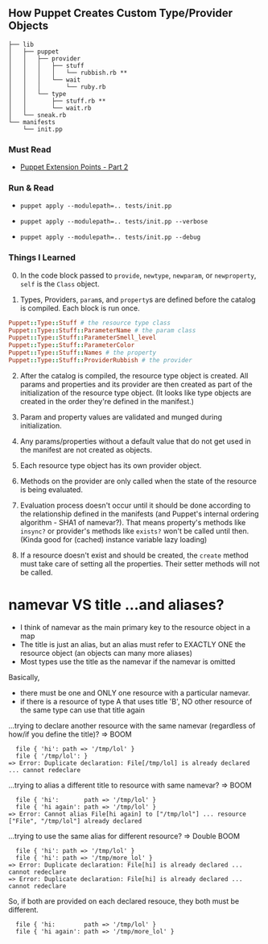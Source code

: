 ## How Puppet Creates Custom Type/Provider Objects

```
├── lib
│   ├── puppet
│   │   ├── provider
│   │   │   ├── stuff
│   │   │   │   └── rubbish.rb **
│   │   │   └── wait
│   │   │       └── ruby.rb
│   │   └── type
│   │       ├── stuff.rb **
│   │       └── wait.rb
│   └── sneak.rb
└── manifests
    └── init.pp
```

### Must Read

- [Puppet Extension Points - Part 2](http://www.masterzen.fr/2011/11/02/puppet-extension-point-part-2/)

### Run & Read

- `puppet apply --modulepath=.. tests/init.pp`

- `puppet apply --modulepath=.. tests/init.pp --verbose`

- `puppet apply --modulepath=.. tests/init.pp --debug`

### Things I Learned

0. In the code block passed to `provide`, `newtype`, `newparam`, or `newproperty`, `self` is the `Class` object.

1. Types, Providers, `param`s, and `property`s are defined before the catalog is compiled. Each block is run once.

```ruby
Puppet::Type::Stuff # the resource type class
Puppet::Type::Stuff::ParameterName # the param class
Puppet::Type::Stuff::ParameterSmell_level
Puppet::Type::Stuff::ParameterColor
Puppet::Type::Stuff::Names # the property
Puppet::Type::Stuff::ProviderRubbish # the provider
```

2. After the catalog is compiled, the resource type object is created. All params and properties and its provider are then created as part of the initialization of the resource type object. (It looks like type objects are created in the order they're defined in the manifest.)

3. Param and property values are validated and munged during initialization.

4. Any params/properties without a default value that do not get used in the manifest are not created as objects.

5. Each resource type object has its own provider object.

6. Methods on the provider are only called when the state of the resource is being evaluated.

7. Evaluation process doesn't occur until it should be done according to the relationship defined in the manifests (and Puppet's internal ordering algorithm - SHA1 of namevar?). That means property's methods like `insync?` or provider's methods like `exists?` won't be called until then. (Kinda good for (cached) instance variable lazy loading)

8. If a resource doesn't exist and should be created, the `create` method must take care of setting all the properties. Their setter methods will not be called.

# namevar VS title ...and aliases?

- I think of namevar as the main primary key to the resource object in a map
- The title is just an alias, but an alias must refer to EXACTLY ONE the resource object (an objects can many more aliases)
- Most types use the title as the namevar if the namevar is omitted

Basically,

- there must be one and ONLY one resource with a particular namevar.
- if there is a resource of type A that uses title 'B', NO other resource of the same type can use that title again

...trying to declare another resource with the same namevar (regardless of how/if you define the title)? => BOOM

```
  file { 'hi': path => '/tmp/lol' }
  file { '/tmp/lol': }
=> Error: Duplicate declaration: File[/tmp/lol] is already declared ... cannot redeclare
```

...trying to alias a different title to resource with same namevar? => BOOM

```
  file { 'hi':       path => '/tmp/lol' }
  file { 'hi again': path => '/tmp/lol' }
=> Error: Cannot alias File[hi again] to ["/tmp/lol"] ... resource ["File", "/tmp/lol"] already declared
```

...trying to use the same alias for different resource? => Double BOOM

```
  file { 'hi': path => '/tmp/lol' }
  file { 'hi': path => '/tmp/more_lol' }
=> Error: Duplicate declaration: File[hi] is already declared ... cannot redeclare 
=> Error: Duplicate declaration: File[hi] is already declared ... cannot redeclare
```

So, if both are provided on each declared resouce, they both must be different.

```
  file { 'hi:        path => '/tmp/lol' }
  file { 'hi again': path => '/tmp/more_lol' }
```